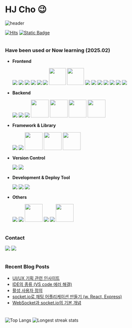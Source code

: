 # HJ Cho 😉

![header](https://capsule-render.vercel.app/api?type=soft&color=292d3e&height=200&section=header&text=Welcome%20to%20hjinn0813's%20GitHub!👋&fontSize=45&fontColor=c792ea)

[![Hits](https://hits.seeyoufarm.com/api/count/incr/badge.svg?url=https%3A%2F%2Fgithub.com%2Fhjinn0813&count_bg=%23c792ea&title_bg=%23555555&icon=&icon_color=%23E7E7E7&title=visit&edge_for-the-badge=false)](https://github.com/hjinn0813)
[![Static Badge](https://img.shields.io/badge/Click_and_check-my_career_timeline-c165ef?style=flat)](https://github.com/hjinn0813/hjinn0813/blob/main/studyTimeline.md)

#

### Have been used or Now learning (2025.02)

- **Frontend**

  <img src="https://skillicons.dev/icons?i=html&perline="/>
  <img src="https://skillicons.dev/icons?i=css&perline="/>
  <img src="https://skillicons.dev/icons?i=js&perline="/>

  <img src="https://skillicons.dev/icons?i=react&perline="/>
  <img src="https://skillicons.dev/icons?i=redux&perline="/>
  <img src="https://skillicons.dev/icons?i=nodejs&perline="/>
  <img src="https://img.shields.io/badge/-FF4154?style=for-the-badge&logo=reactquery&logoColor=white" style="width:55px;">
  <img src="https://img.shields.io/badge/-5A29E4?style=for-the-badge&logo=axios&logoColor=white" style="width:55px;">
  <img src="https://img.shields.io/badge/Zustand-433E38?style=for-the-badge&logo=Zustand&logoColor=white">

  <img src="https://skillicons.dev/icons?i=scss&perline="/>
  <img src="https://skillicons.dev/icons?i=tailwind&perline="/>
  <img src="https://skillicons.dev/icons?i=styledcomponents&perline="/>
  <img src="https://skillicons.dev/icons?i=nextjs&perline="/>
  <img src="https://skillicons.dev/icons?i=ts&perline="/>
  <img src="https://skillicons.dev/icons?i=jquery&perline="/>



- **Backend**

  <img src="https://skillicons.dev/icons?i=python&perline="/>
  <img src="https://skillicons.dev/icons?i=fastapi&perline="/>
  <img src="https://skillicons.dev/icons?i=php&perline="/>
  <img src="https://img.shields.io/badge/-003545?style=for-the-badge&logo=MariaDB&logoColor=white" style="width:58px;">
  <img src="https://img.shields.io/badge/-D22128?style=for-the-badge&logo=apache&logoColor=white" style="width:58px;">
  <img src="https://img.shields.io/badge/-F8DC75?style=for-the-badge&logo=apachetomcat&logoColor=black" style="width:58px;">
  <img src="https://img.shields.io/badge/-BF0000?style=for-the-badge&logo=filezilla&logoColor=white" style="width:58px;">


  
- **Framework & Library**

  <img src="https://skillicons.dev/icons?i=bootstrap&perline="/>
  <img src="https://skillicons.dev/icons?i=mui&perline="/>
  <img src="https://img.shields.io/badge/-6332F6?style=for-the-badge&logo=swiper&logoColor=white" style="width:58px;">
  <img src="https://img.shields.io/badge/-88CE02?style=for-the-badge&logo=GreenSock&logoColor=white" style="width:58px;">
  <img src="https://img.shields.io/badge/-010101?style=for-the-badge&logo=Socket.io&logoColor=white" style="width:58px;">
  
- **Version Control**

  <img src="https://skillicons.dev/icons?i=git&perline="/>
  <img src="https://skillicons.dev/icons?i=github&perline="/>

- **Development & Deploy Tool**

  <img src="https://skillicons.dev/icons?i=vscode&perline="/>
  <img src="https://skillicons.dev/icons?i=netlify&perline="/>
  <img src="https://skillicons.dev/icons?i=vercel&perline="/>

- **Others**

  <img src="https://skillicons.dev/icons?i=figma&perline="/>
  <img src="https://skillicons.dev/icons?i=photoshop&perline="/>
  <img src="https://img.shields.io/badge/-4A154B?style=for-the-badge&logo=Slack&logoColor=white" style="width:58px;">
  <img src="https://skillicons.dev/icons?i=discord&perline="/>
  <img src="https://skillicons.dev/icons?i=notion&perline="/>
  <img src="https://img.shields.io/badge/-0B5CFF?style=for-the-badge&logo=zoom&logoColor=white" style="width:58px;">


#

### Contact
<a href="mailto:hjc3790@gmail.com"><img src="https://skillicons.dev/icons?i=gmail&perline="/></a>
<a href="https://codepen.io/hjinn0813"><img src="https://skillicons.dev/icons?i=codepen&perline="/></a>

#

### Recent Blog Posts
<div align="left">
<!-- LATEST POSTS -->
<ul>
  <li>
  <a href="https://hjinn0813/tisrory.com/166" target="_blank">UI/UX 기획 관련 인사이트</a>
  </li>
  <li>
  <a href="https://hjinn0813/tisrory.com/165" target="_blank">IDE의 종류 (VS code 에러 해결)</a>
  </li>
  <li>
  <a href="https://hjinn0813/tisrory.com/164" target="_blank">활성 사용자 정의</a>
  </li>
  <li>
  <a href="https://hjinn0813/tisrory.com/163" target="_blank">socket.io로 채팅 어플리케이션 만들기 (w. React, Express)</a>
  </li>
  <li>
  <a href="https://hjinn0813/tisrory.com/162" target="_blank">WebSocket과 socket.io의 기본 개념</a>
  </li>
</ul>
<!-- POSTS END -->

#

![Top Langs](https://github-readme-stats.vercel.app/api/top-langs/?username=hjinn0813&layout=compact&theme=material-palenight)
![Longest streak stats](https://github-readme-streak-stats.herokuapp.com/?user=hjinn0813&theme=material-palenight)
